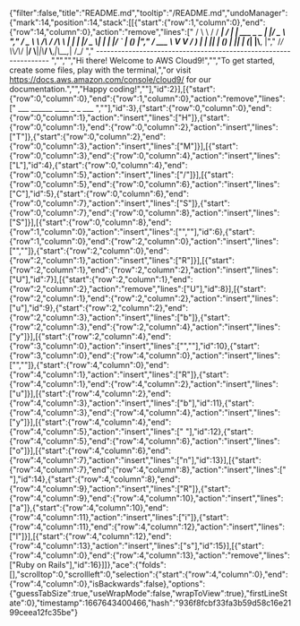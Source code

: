 {"filter":false,"title":"README.md","tooltip":"/README.md","undoManager":{"mark":14,"position":14,"stack":[[{"start":{"row":1,"column":0},"end":{"row":14,"column":0},"action":"remove","lines":["        / \\ \\      / / ___|   / ___| | ___  _   _  __| |/ _ \\ ","       / _ \\ \\ /\\ / /\\___ \\  | |   | |/ _ \\| | | |/ _` | (_) |","      / ___ \\ V  V /  ___) | | |___| | (_) | |_| | (_| |\\__, |","     /_/   \\_\\_/\\_/  |____/   \\____|_|\\___/ \\__,_|\\__,_|  /_/ "," ----------------------------------------------------------------- ","","","Hi there! Welcome to AWS Cloud9!","","To get started, create some files, play with the terminal,","or visit https://docs.aws.amazon.com/console/cloud9/ for our documentation.","","Happy coding!",""],"id":2}],[{"start":{"row":0,"column":0},"end":{"row":1,"column":0},"action":"remove","lines":["         ___        ______     ____ _                 _  ___  ",""],"id":3},{"start":{"row":0,"column":0},"end":{"row":0,"column":1},"action":"insert","lines":["H"]},{"start":{"row":0,"column":1},"end":{"row":0,"column":2},"action":"insert","lines":["T"]},{"start":{"row":0,"column":2},"end":{"row":0,"column":3},"action":"insert","lines":["M"]}],[{"start":{"row":0,"column":3},"end":{"row":0,"column":4},"action":"insert","lines":["L"],"id":4},{"start":{"row":0,"column":4},"end":{"row":0,"column":5},"action":"insert","lines":["/"]}],[{"start":{"row":0,"column":5},"end":{"row":0,"column":6},"action":"insert","lines":["C"],"id":5},{"start":{"row":0,"column":6},"end":{"row":0,"column":7},"action":"insert","lines":["S"]},{"start":{"row":0,"column":7},"end":{"row":0,"column":8},"action":"insert","lines":["S"]}],[{"start":{"row":0,"column":8},"end":{"row":1,"column":0},"action":"insert","lines":["",""],"id":6},{"start":{"row":1,"column":0},"end":{"row":2,"column":0},"action":"insert","lines":["",""]},{"start":{"row":2,"column":0},"end":{"row":2,"column":1},"action":"insert","lines":["R"]}],[{"start":{"row":2,"column":1},"end":{"row":2,"column":2},"action":"insert","lines":["U"],"id":7}],[{"start":{"row":2,"column":1},"end":{"row":2,"column":2},"action":"remove","lines":["U"],"id":8}],[{"start":{"row":2,"column":1},"end":{"row":2,"column":2},"action":"insert","lines":["u"],"id":9},{"start":{"row":2,"column":2},"end":{"row":2,"column":3},"action":"insert","lines":["b"]},{"start":{"row":2,"column":3},"end":{"row":2,"column":4},"action":"insert","lines":["y"]}],[{"start":{"row":2,"column":4},"end":{"row":3,"column":0},"action":"insert","lines":["",""],"id":10},{"start":{"row":3,"column":0},"end":{"row":4,"column":0},"action":"insert","lines":["",""]},{"start":{"row":4,"column":0},"end":{"row":4,"column":1},"action":"insert","lines":["R"]},{"start":{"row":4,"column":1},"end":{"row":4,"column":2},"action":"insert","lines":["u"]}],[{"start":{"row":4,"column":2},"end":{"row":4,"column":3},"action":"insert","lines":["b"],"id":11},{"start":{"row":4,"column":3},"end":{"row":4,"column":4},"action":"insert","lines":["y"]}],[{"start":{"row":4,"column":4},"end":{"row":4,"column":5},"action":"insert","lines":[" "],"id":12},{"start":{"row":4,"column":5},"end":{"row":4,"column":6},"action":"insert","lines":["o"]}],[{"start":{"row":4,"column":6},"end":{"row":4,"column":7},"action":"insert","lines":["n"],"id":13}],[{"start":{"row":4,"column":7},"end":{"row":4,"column":8},"action":"insert","lines":[" "],"id":14},{"start":{"row":4,"column":8},"end":{"row":4,"column":9},"action":"insert","lines":["R"]},{"start":{"row":4,"column":9},"end":{"row":4,"column":10},"action":"insert","lines":["a"]},{"start":{"row":4,"column":10},"end":{"row":4,"column":11},"action":"insert","lines":["i"]},{"start":{"row":4,"column":11},"end":{"row":4,"column":12},"action":"insert","lines":["l"]}],[{"start":{"row":4,"column":12},"end":{"row":4,"column":13},"action":"insert","lines":["s"],"id":15}],[{"start":{"row":4,"column":0},"end":{"row":4,"column":13},"action":"remove","lines":["Ruby on Rails"],"id":16}]]},"ace":{"folds":[],"scrolltop":0,"scrollleft":0,"selection":{"start":{"row":4,"column":0},"end":{"row":4,"column":0},"isBackwards":false},"options":{"guessTabSize":true,"useWrapMode":false,"wrapToView":true},"firstLineState":0},"timestamp":1667643400466,"hash":"936f8fcbf33fa3b59d58c16e2199ceea12fc35be"}